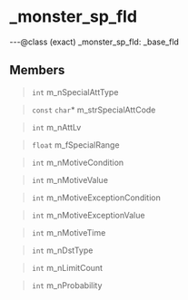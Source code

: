 # _monster_sp_fld

---@class (exact) _monster_sp_fld: _base_fld
 
## Members
 
> `int` m_nSpecialAttType
 
> `const` `char`* m_strSpecialAttCode
 
> `int` m_nAttLv
 
> `float` m_fSpecialRange
 
> `int` m_nMotiveCondition
 
> `int` m_nMotiveValue
 
> `int` m_nMotiveExceptionCondition
 
> `int` m_nMotiveExceptionValue
 
> `int` m_nMotiveTime
 
> `int` m_nDstType
 
> `int` m_nLimitCount
 
> `int` m_nProbability
 
